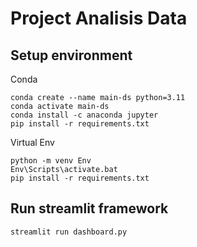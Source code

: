 # Project Analisis Data

## Setup environment
Conda
```
conda create --name main-ds python=3.11
conda activate main-ds
conda install -c anaconda jupyter
pip install -r requirements.txt
```

Virtual Env
```
python -m venv Env
Env\Scripts\activate.bat
pip install -r requirements.txt
```

## Run streamlit framework
```
streamlit run dashboard.py
```

